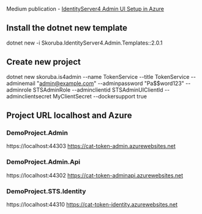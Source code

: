 
Medium publication - [IdentityServer4 Admin UI Setup in Azure](https://medium.com/scrum-and-coke/identityserver4-admin-ui-setup-in-azure-8e051bb55d7f)

## Install the dotnet new template
dotnet new -i Skoruba.IdentityServer4.Admin.Templates::2.0.1

## Create new project
dotnet new skoruba.is4admin --name TokenService --title TokenService --adminemail "admin@example.com" --adminpassword "Pa$$word123" --adminrole STSAdminRole --adminclientid STSAdminUIClientId --adminclientsecret MyClientSecret --dockersupport true

## Project URL localhost and Azure
### DemoProject.Admin 
https://localhost:44303 
https://cat-token-admin.azurewebsites.net

### DemoProject.Admin.Api
https://localhost:44302
https://cat-token-adminapi.azurewebsites.net

### DemoProject.STS.Identity
https://localhost:44310
https://cat-token-identity.azurewebsites.net
